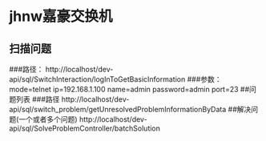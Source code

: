 # jhnw嘉豪交换机
## 扫描问题
###路径：
http://localhost/dev-api/sql/SwitchInteraction/logInToGetBasicInformation
###参数：
mode=telnet
ip=192.168.1.100
name=admin
password=admin
port=23
##问题列表
###路径
http://localhost/dev-api/sql/switch_problem/getUnresolvedProblemInformationByData
##解决问题(一个或者多个问题)
http://localhost/dev-api/sql/SolveProblemController/batchSolution